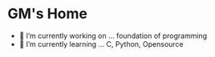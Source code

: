 
# GM's Home
- 🔭 I’m currently working on ... foundation of programming
- 🌱 I’m currently learning ... C, Python, Opensource
